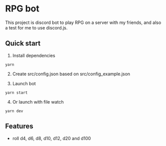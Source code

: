 # RPG bot

This project is discord bot to play RPG on a server with my friends, and also a test for me to use discord.js.

## Quick start

1. Install dependencies
```shell
yarn
```

2. Create src/config.json based on src/config_example.json


3. Launch bot 
```shell
yarn start
```

4. Or launch with file watch
```shell
yarn dev
```

## Features

- roll d4, d6, d8, d10, d12, d20 and d100
